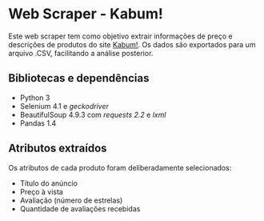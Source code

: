 # Web Scraper - Kabum!

Este web scraper tem como objetivo extrair informações de preço e descrições de produtos do site [Kabum!](https://www.kabum.com.br). Os dados são exportados para um arquivo .CSV, facilitando a análise posterior.

## Bibliotecas e dependências

- Python 3
- Selenium 4.1 e *geckodriver*
- BeautifulSoup 4.9.3 com *requests 2.2* e *lxml*
- Pandas 1.4

## Atributos extraídos

Os atributos de cada produto foram deliberadamente selecionados:

- Título do anúncio
- Preço à vista
- Avaliação (número de estrelas)
- Quantidade de avaliações recebidas